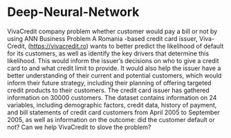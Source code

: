 # Deep-Neural-Network
VivaCredit company problem whether customer would pay a bill or not by using ANN
Business Problem 
A Romania -based credit card issuer, Viva-Credit, (https://vivacredit.ro) wants to better predict the likelihood of default for its customers, as well as identify the key drivers that determine this likelihood. This would inform the issuer’s decisions on who to give a credit card to and what credit limit to provide. It would also help the issuer have a better understanding of their current and potential customers, which would inform their future strategy, including their planning of offering targeted credit products to their customers. The credit card issuer has gathered information on 30000 customers. The dataset contains information on 24 variables, including demographic factors, credit data, history of payment, and bill statements of credit card customers from April 2005 to September 2005, as well as information on the outcome: did the customer default or not? Can we help VivaCredit to slove the problem?
